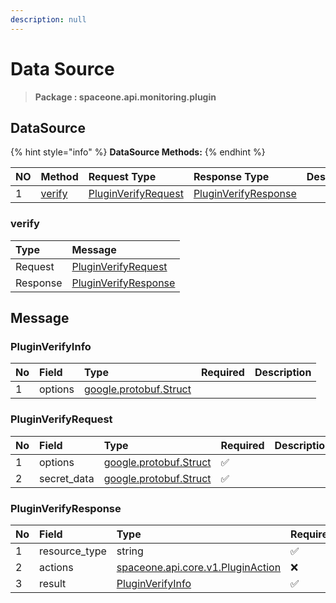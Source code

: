 ```yaml
---
description: null
---
```


# Data Source

> **Package : spaceone.api.monitoring.plugin**

## DataSource

{% hint style="info" %}
**DataSource Methods:**
{% endhint %}

| NO | Method | Request Type | Response Type | Description |
| :--- | :--- | :--- | :--- | :--- |
| 1 | [verify](data-source%20%281%29.md#verify) | [PluginVerifyRequest](data-source%20%281%29.md#pluginverifyrequest) | [PluginVerifyResponse](data-source%20%281%29.md#pluginverifyresponse) |  |

### verify

| Type | Message |
| :--- | :--- |
| Request | [PluginVerifyRequest](data-source%20%281%29.md#pluginverifyrequest) |
| Response | [PluginVerifyResponse](data-source%20%281%29.md#pluginverifyresponse) |

## Message

### PluginVerifyInfo

| No | Field | Type | Required | Description |
| :--- | :--- | :--- | :--- | :--- |
| 1 | options | [google.protobuf.Struct](https://github.com/protocolbuffers/protobuf/blob/master/src/google/protobuf/struct.proto) |  |  |

### PluginVerifyRequest

| No | Field | Type | Required | Description |
| :--- | :--- | :--- | :--- | :--- |
| 1 | options | [google.protobuf.Struct](https://github.com/protocolbuffers/protobuf/blob/master/src/google/protobuf/struct.proto) | ✅ |  |
| 2 | secret\_data | [google.protobuf.Struct](https://github.com/protocolbuffers/protobuf/blob/master/src/google/protobuf/struct.proto) | ✅ |  |

### PluginVerifyResponse

| No | Field | Type | Required | Description |
| :--- | :--- | :--- | :--- | :--- |
| 1 | resource\_type | string | ✅ |  |
| 2 | actions | [spaceone.api.core.v1.PluginAction](../../core/v1/plugin%20%281%29.md##pluginaction) | ❌ |  |
| 3 | result | [PluginVerifyInfo](data-source%20%281%29.md#pluginverifyinfo) | ✅ |  |

